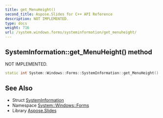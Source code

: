 ```yaml
---
title: get_MenuHeight()
second_title: Aspose.Slides for C++ API Reference
description: NOT IMPLEMENTED.
type: docs
weight: 716
url: /system.windows.forms/systeminformation/get_menuheight/
---
```

## SystemInformation::get_MenuHeight() method


NOT IMPLEMENTED.

```cpp
static int System::Windows::Forms::SystemInformation::get_MenuHeight()
```


## See Also

* Struct [SystemInformation](../)
* Namespace [System::Windows::Forms](../../)
* Library [Aspose.Slides](../../../)